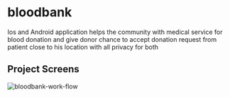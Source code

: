 # bloodbank

Ios and Android application helps the community with medical service for blood donation and give donor chance to accept donation request from patient close to his location with all privacy for both
## Project Screens

![bloodbank-work-flow](https://user-images.githubusercontent.com/50350016/100032810-7bb16380-2e01-11eb-9a53-ea5b741a4196.jpg)
